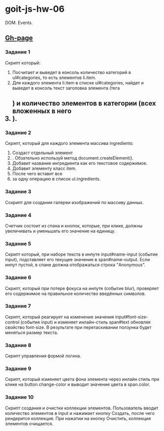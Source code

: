 # goit-js-hw-06
DOM. Events.

## [Gh-page](https://serg-rsv.github.io/goit-js-hw-06)

### Задание 1
Скрипт который:

1. Посчитает и выведет в консоль количество категорий в ul#categories, то есть элементов li.item.
2. Для каждого элемента li.item в списке ul#categories, найдет и выведет в консоль текст заголовка элемента (тега <h2>) и количество элементов в категории (всех вложенных в него <li>).
  
### Задание 2
Скрипт, который для каждого элемента массива ingredients:

1. Создаст отдельный элемент <li>. Обзательно используй метод document.createElement().
2. Добавит название ингредиента как его текстовое содержимое.
3. Добавит элементу класс item.
4. После чего вставит все <li> за одну операцию в список ul.ingredients.
  
### Задание 3
Сскрипт для создания галереи изображений по массиву данных.
  
### Задание 4
Счетчик состоит из спана и кнопок, которые, при клике, должны увеличивать и уменьшать его значение на единицу.
  
### Задание 5
Скрипт который, при наборе текста в инпуте input#name-input (событие input), подставляет его текущее значение в span#name-output. Если инпут пустой, в спане должна отображаться строка "Anonymous".
  
### Задание 6
Скрипт, который при потере фокуса на инпуте (событие blur), проверяет его содержимое на правильное количество введённых символов.
  
### Задание 7
Скрипт, который реагирует на изменение значения input#font-size-control (событие input) и изменяет инлайн-стиль span#text обновляя свойство font-size. В результате при перетаскивании ползунка будет меняться размер текста.
  
### Задание 8
Скрипт управления формой логина.
 
### Задание 9
Скрипт, который изменяет цвета фона элемента <body> через инлайн стиль при клике на button.change-color и выводит значение цвета в span.color.
  
### Задание 10
Скрипт создания и очистки коллекции элементов. Пользователь вводит количество элементов в input и нажимает кнопку Создать, после чего рендерится коллекция. При нажатии на кнопку Очистить, коллекция элементов очищается.
